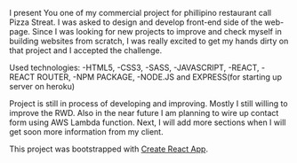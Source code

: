 I present You one of my commercial project for phillipino restaurant call Pizza Streat. I was asked to design and develop front-end side of the web-page. Since I was looking for new projects to improve and check myself in building websites from scratch, I was really excited to get my hands dirty on that project and I accepted the challenge.

Used technologies:
-HTML5,
-CSS3,
-SASS,
-JAVASCRIPT,
-REACT,
-REACT ROUTER,
-NPM PACKAGE,
-NODE.JS and EXPRESS(for starting up server on heroku)

Project is still in process of developing and improving. Mostly I still willing to improve the RWD. Also in the near future I am planning to wire up contact form using AWS Lambda function. Next, I will add more sections when I will get soon more information from my client.


This project was bootstrapped with [Create React App](https://github.com/facebook/create-react-app).


